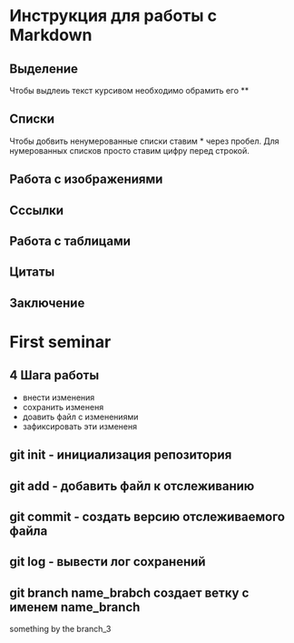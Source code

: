# Инструкция для работы с Markdown
## Выделение 
Чтобы выдлеиь текст курсивом необходимо обрамить его **
## Списки
Чтобы добвить ненумерованные списки ставим * через пробел.
Для нумерованных списков просто ставим цифру перед строкой.
## Работа с изображениями
## Сссылки 
## Работа с таблицами
## Цитаты
## Заключение
# First seminar
## 4 Шага работы
* внести изменения
* сохранить измененя
* доавить файл с изменениями
* зафиксировать эти измененя
## git init - инициализация репозитория
## git add -  добавить файл к отслеживанию
## git commit - создать версию отслеживаемого файла
## git log - вывести лог сохранений
## git branch name_brabch создает ветку с именем name_branch


something by the branch_3
